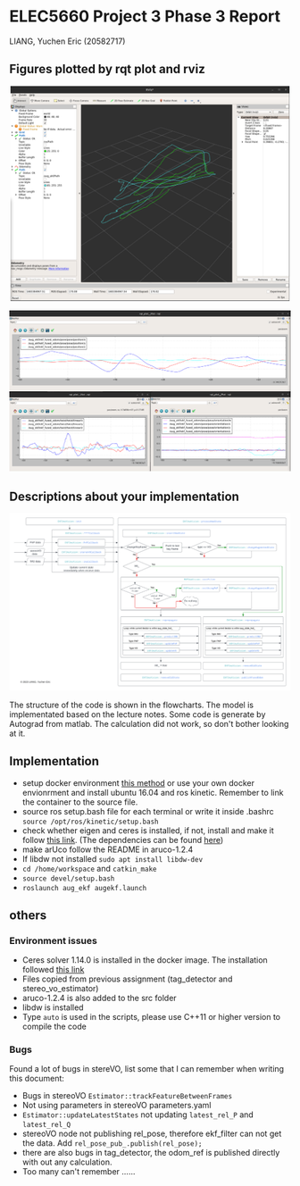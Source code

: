 # ELEC5660 Project 3 Phase 3 Report
LIANG, Yuchen Eric (20582717)

## Figures plotted by rqt plot and rviz
<p align="center">
<img src="./assets/P3p2-rviz.png" alt= “” width="500">
</p>

<p align="center">
<img src="./assets/P3p2-rqtplot.png" alt= “” width="600">
</p>

## Descriptions about your implementation
<p align="center">
<img src="./assets/ELEC5660-p3p2-flowchart.png" alt= “” width="600">
</p>
The structure of the code is shown in the flowcharts. The model is implementated based on the lecture notes. Some code is generate by Autograd from matlab. The calculation did not work, so don't bother looking at it.

## Implementation
- setup docker environment [this method](https://github.com/HKUST-Aerial-Robotics/HKUST-ELEC5660-Introduction-to-Aerial-Robotics/issues/1) or use your own docker envionrment and install ubuntu 16.04 and ros kinetic. Remember to link the container to the source file.
- source ros setup.bash file for each terminal or write it inside .bashrc `source /opt/ros/kinetic/setup.bash`
- check whether eigen and ceres is installed, if not, install and make it follow [this link](https://zhuanlan.zhihu.com/p/151675712). (The dependencies can be found [here](https://gist.github.com/JihongJu/97af193dd9334497b1916862caf0c467))
- make arUco follow the README in aruco-1.2.4 
- If libdw not installed `sudo apt install libdw-dev`
- `cd /home/workspace` and `catkin_make`
- `source devel/setup.bash`
- `roslaunch aug_ekf augekf.launch`

## others
### Environment issues
- Ceres solver 1.14.0 is installed in the docker image. The installation followed [this link](https://zhuanlan.zhihu.com/p/151675712)
- Files copied from previous assignment (tag_detector and stereo_vo_estimator)
- aruco-1.2.4 is also added to the src folder
- libdw is installed
- Type `auto` is used in the scripts, please use C++11 or higher version to compile the code

### Bugs  
Found a lot of bugs in stereVO, list some that I can remember when writing this document:
- Bugs in stereoVO `Estimator::trackFeatureBetweenFrames`
- Not using parameters in stereoVO parameters.yaml
- `Estimator::updateLatestStates` not updating `latest_rel_P` and `latest_rel_Q`
- stereoVO node not publishing rel_pose, therefore ekf_filter can not get the data. Add `rel_pose_pub_.publish(rel_pose);`
- there are also bugs in tag_detector, the odom_ref is published directly with out any calculation.
- Too many can't remember ......

